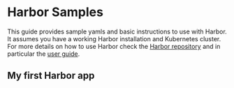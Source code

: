 # Harbor Samples  
This guide provides sample yamls and basic instructions to use with Harbor. It assumes you have a working Harbor installation and Kubernetes cluster. 
For more details on how to use Harbor check the [Harbor repository](https://github.com/vmware/harbor) and in particular the [user guide](https://github.com/vmware/harbor/blob/master/docs/user_guide.md).

## My first Harbor app


